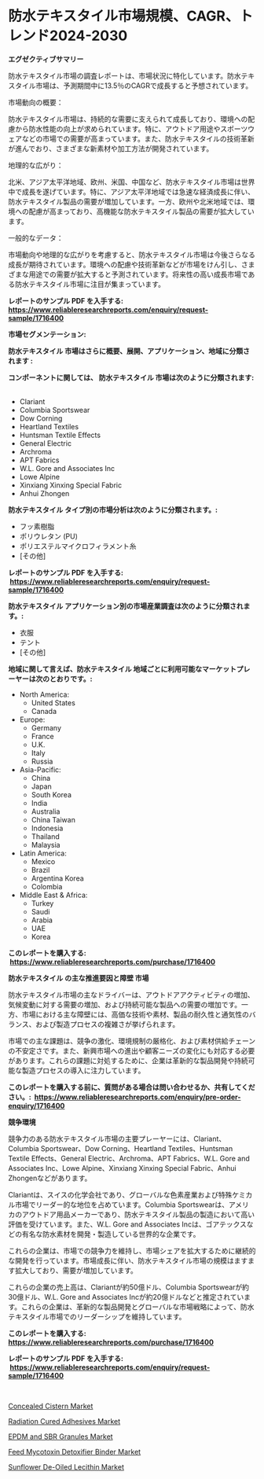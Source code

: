 <p><h1>防水テキスタイル市場規模、CAGR、トレンド2024-2030</h1></p><p><strong>エグゼクティブサマリー</strong></p>
<p><p>防水テキスタイル市場の調査レポートは、市場状況に特化しています。防水テキスタイル市場は、予測期間中に13.5％のCAGRで成長すると予想されています。</p><p>市場動向の概要：</p><p>防水テキスタイル市場は、持続的な需要に支えられて成長しており、環境への配慮から防水性能の向上が求められています。特に、アウトドア用途やスポーツウェアなどの市場での需要が高まっています。また、防水テキスタイルの技術革新が進んでおり、さまざまな新素材や加工方法が開発されています。</p><p>地理的な広がり：</p><p>北米、アジア太平洋地域、欧州、米国、中国など、防水テキスタイル市場は世界中で成長を遂げています。特に、アジア太平洋地域では急速な経済成長に伴い、防水テキスタイル製品の需要が増加しています。一方、欧州や北米地域では、環境への配慮が高まっており、高機能な防水テキスタイル製品の需要が拡大しています。</p><p>一般的なデータ：</p><p>市場動向や地理的な広がりを考慮すると、防水テキスタイル市場は今後さらなる成長が期待されています。環境への配慮や技術革新などが市場をけん引し、さまざまな用途での需要が拡大すると予測されています。将来性の高い成長市場である防水テキスタイル市場に注目が集まっています。</p></p>
<p><strong>レポートのサンプル PDF を入手する: <a href="https://www.reliableresearchreports.com/enquiry/request-sample/1716400">https://www.reliableresearchreports.com/enquiry/request-sample/1716400</a></strong></p>
<p><strong>市場セグメンテーション:</strong></p>
<p><strong> 防水テキスタイル 市場はさらに概要、展開、アプリケーション、地域に分類されます :</strong></p>
<p><strong>コンポーネントに関しては、 防水テキスタイル 市場は次のように分類されます: &nbsp;</strong></p>
<p><ul><li>Clariant</li><li>Columbia Sportswear</li><li>Dow Corning</li><li>Heartland Textiles</li><li>Huntsman Textile Effects</li><li>General Electric</li><li>Archroma</li><li>APT Fabrics</li><li>W.L. Gore and Associates Inc</li><li>Lowe Alpine</li><li>Xinxiang Xinxing Special Fabric</li><li>Anhui Zhongen</li></ul></p>
<p><strong> 防水テキスタイル タイプ別の市場分析は次のように分類されます。:</strong></p>
<p><ul><li>フッ素樹脂</li><li>ポリウレタン (PU)</li><li>ポリエステルマイクロフィラメント糸</li><li>[その他]</li></ul></p>
<p><strong>レポートのサンプル PDF を入手する: &nbsp;<a href="https://www.reliableresearchreports.com/enquiry/request-sample/1716400">https://www.reliableresearchreports.com/enquiry/request-sample/1716400</a></strong></p>
<p><strong> 防水テキスタイル アプリケーション別の市場産業調査は次のように分類されます。:</strong></p>
<p><ul><li>衣服</li><li>テント</li><li>[その他]</li></ul></p>
<p><strong>地域に関して言えば、防水テキスタイル 地域ごとに利用可能なマーケットプレーヤーは次のとおりです。:</strong></p>
<p><ul>
    <li>
        North America:
        <ul>
            <li>United States</li>
            <li>Canada</li>
        </ul>
    </li>
    <li>
        Europe:
        <ul>
            <li>Germany</li>
            <li>France</li>
            <li>U.K.</li>
            <li>Italy</li>
            <li>Russia</li>
        </ul>
    </li>
    <li>
        Asia-Pacific:
        <ul>
            <li>China</li>
            <li>Japan</li>
            <li>South Korea</li>
            <li>India</li>
            <li>Australia</li>
            <li>China Taiwan</li>
            <li>Indonesia</li>
            <li>Thailand</li>
            <li>Malaysia</li>
        </ul>
    </li>
    <li>
        Latin America:
        <ul>
            <li>Mexico</li>
            <li>Brazil</li>
            <li>Argentina Korea</li>
            <li>Colombia</li>
        </ul>
    </li>
    <li>
        Middle East & Africa:
        <ul>
            <li>Turkey</li>
            <li>Saudi</li>
            <li>Arabia</li>
            <li>UAE</li>
            <li>Korea</li>
        </ul>
    </li>
    </ul></p>
<p><strong>このレポートを購入する: &nbsp;<a href="https://www.reliableresearchreports.com/purchase/1716400">https://www.reliableresearchreports.com/purchase/1716400</a></strong></p>
<p><strong>防水テキスタイル の主な推進要因と障壁 市場</strong></p>
<p><p>防水テキスタイル市場の主なドライバーは、アウトドアアクティビティの増加、気候変動に対する需要の増加、および持続可能な製品への需要の増加です。一方、市場における主な障壁には、高価な技術や素材、製品の耐久性と通気性のバランス、および製造プロセスの複雑さが挙げられます。</p><p>市場での主な課題は、競争の激化、環境規制の厳格化、および素材供給チェーンの不安定さです。また、新興市場への進出や顧客ニーズの変化にも対応する必要があります。これらの課題に対処するために、企業は革新的な製品開発や持続可能な製造プロセスの導入に注力しています。</p></p>
<p><strong>このレポートを購入する前に、質問がある場合は問い合わせるか、共有してください。:&nbsp; <a href="https://www.reliableresearchreports.com/enquiry/pre-order-enquiry/1716400">https://www.reliableresearchreports.com/enquiry/pre-order-enquiry/1716400</a></strong></p>
<p><strong>競争環境</strong></p>
<p><p>競争力のある防水テキスタイル市場の主要プレーヤーには、Clariant、Columbia Sportswear、Dow Corning、Heartland Textiles、Huntsman Textile Effects、General Electric、Archroma、APT Fabrics、W.L. Gore and Associates Inc、Lowe Alpine、Xinxiang Xinxing Special Fabric、Anhui Zhongenなどがあります。</p><p>Clariantは、スイスの化学会社であり、グローバルな色素産業および特殊ケミカル市場でリーダー的な地位を占めています。Columbia Sportswearは、アメリカのアウトドア用品メーカーであり、防水テキスタイル製品の製造において高い評価を受けています。また、W.L. Gore and Associates Incは、ゴアテックスなどの有名な防水素材を開発・製造している世界的な企業です。</p><p>これらの企業は、市場での競争力を維持し、市場シェアを拡大するために継続的な開発を行っています。市場成長に伴い、防水テキスタイル市場の規模はますます拡大しており、需要が増加しています。</p><p>これらの企業の売上高は、Clariantが約50億ドル、Columbia Sportswearが約30億ドル、W.L. Gore and Associates Incが約20億ドルなどと推定されています。これらの企業は、革新的な製品開発とグローバルな市場戦略によって、防水テキスタイル市場でのリーダーシップを維持しています。</p></p>
<p><strong>このレポートを購入する: &nbsp; <a href="https://www.reliableresearchreports.com/purchase/1716400">https://www.reliableresearchreports.com/purchase/1716400</a></strong></p>
<p><strong>レポートのサンプル PDF を入手する: &nbsp;<a href="https://www.reliableresearchreports.com/enquiry/request-sample/1716400">https://www.reliableresearchreports.com/enquiry/request-sample/1716400</a></strong><strong></strong></p>
<p>&nbsp;</p>
<p><p><a href="https://view.publitas.com/reportprime-1/concealed-cistern-market-size-global-industry-overview-market-segmentation-and-forecast-2024-to-2031/">Concealed Cistern Market</a></p><p><a href="https://rainy-horn-d69.notion.site/Radiation-Cured-Adhesives-Market-Size-Growth-Outlook-from-2024-to-2031-projecting-at-Market-s-Tren-5f7d46787f36492ab3f573ef60e92b2a">Radiation Cured Adhesives Market</a></p><p><a href="https://github.com/vimar16th/Market-Research-Report-List-3/blob/main/epdm-and-sbr-granules-market.md">EPDM and SBR Granules Market</a></p><p><a href="https://woozy-pyroraptor-a1f.notion.site/Feed-Mycotoxin-Detoxifier-Binder-Market-Size-Growing-and-Forecasted-for-period-from-2024-2031-and--d76903dcc0e8466e97eabffe75570034">Feed Mycotoxin Detoxifier Binder Market</a></p><p><a href="https://issuu.com/reportprime-2/docs/sunflower-de-oiled-lecithin-market-size-2030.pptx">Sunflower De-Oiled Lecithin Market</a></p></p>